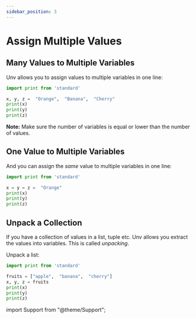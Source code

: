```yaml
---
sidebar_position: 3
---
```


# Assign Multiple Values

## Many Values to Multiple Variables

Unv allows you to assign values to multiple variables in one line:

```py
import print from 'standard'

x, y, z =  "Orange",  "Banana",  "Cherry"
print(x)
print(y)
print(z)
```

**Note:** Make sure the number of variables is equal or lower than the number of values.

## One Value to Multiple Variables

And you can assign the _same_ value to multiple variables in one line:

```py
import print from 'standard'

x = y = z =  "Orange"
print(x)
print(y)
print(z)
```

## Unpack a Collection

If you have a collection of values in a list, tuple etc. Unv allows you extract the values into variables. This is called _unpacking_.

Unpack a list:

```py
import print from 'standard'

fruits = ["apple",  "banana",  "cherry"]
x, y, z = fruits
print(x)
print(y)
print(z)
```


import Support from "@theme/Support";

<Support py/>
